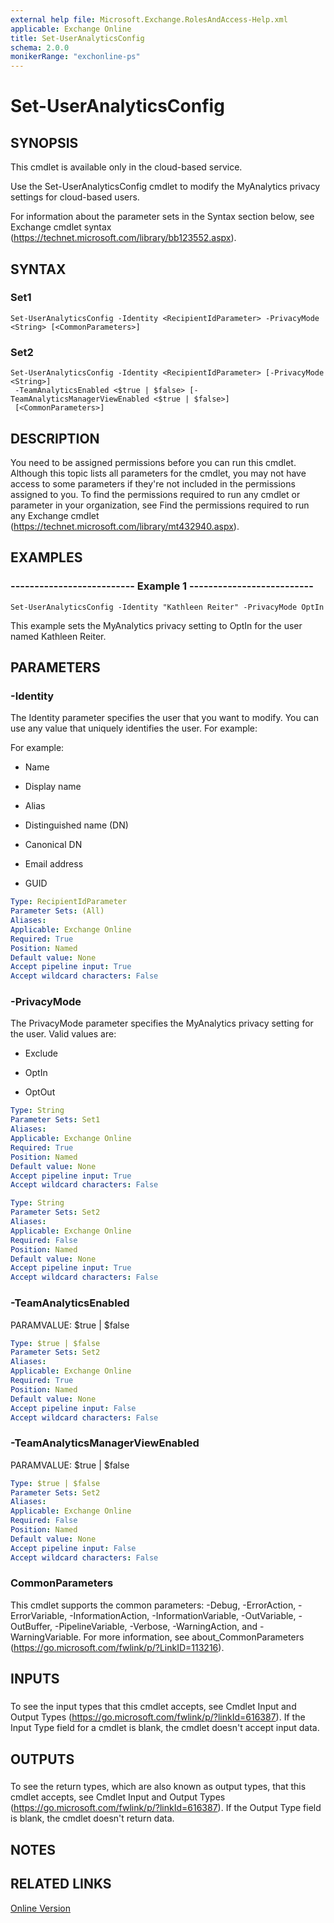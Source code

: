 ```yaml
---
external help file: Microsoft.Exchange.RolesAndAccess-Help.xml
applicable: Exchange Online
title: Set-UserAnalyticsConfig
schema: 2.0.0
monikerRange: "exchonline-ps"
---
```


# Set-UserAnalyticsConfig

## SYNOPSIS
This cmdlet is available only in the cloud-based service.

Use the Set-UserAnalyticsConfig cmdlet to modify the MyAnalytics privacy settings for cloud-based users.

For information about the parameter sets in the Syntax section below, see Exchange cmdlet syntax (https://technet.microsoft.com/library/bb123552.aspx).

## SYNTAX

### Set1
```
Set-UserAnalyticsConfig -Identity <RecipientIdParameter> -PrivacyMode <String> [<CommonParameters>]
```

### Set2
```
Set-UserAnalyticsConfig -Identity <RecipientIdParameter> [-PrivacyMode <String>]
 -TeamAnalyticsEnabled <$true | $false> [-TeamAnalyticsManagerViewEnabled <$true | $false>]
 [<CommonParameters>]
```

## DESCRIPTION
You need to be assigned permissions before you can run this cmdlet. Although this topic lists all parameters for the cmdlet, you may not have access to some parameters if they're not included in the permissions assigned to you. To find the permissions required to run any cmdlet or parameter in your organization, see Find the permissions required to run any Exchange cmdlet (https://technet.microsoft.com/library/mt432940.aspx).

## EXAMPLES

### -------------------------- Example 1 --------------------------
```
Set-UserAnalyticsConfig -Identity "Kathleen Reiter" -PrivacyMode OptIn
```

This example sets the MyAnalytics privacy setting to OptIn for the user named Kathleen Reiter.

## PARAMETERS

### -Identity
The Identity parameter specifies the user that you want to modify. You can use any value that uniquely identifies the user. For example:

For example:

- Name

- Display name

- Alias

- Distinguished name (DN)

- Canonical DN

- Email address

- GUID

```yaml
Type: RecipientIdParameter
Parameter Sets: (All)
Aliases:
Applicable: Exchange Online
Required: True
Position: Named
Default value: None
Accept pipeline input: True
Accept wildcard characters: False
```

### -PrivacyMode
The PrivacyMode parameter specifies the MyAnalytics privacy setting for the user. Valid values are:

- Exclude

- OptIn

- OptOut

```yaml
Type: String
Parameter Sets: Set1
Aliases:
Applicable: Exchange Online
Required: True
Position: Named
Default value: None
Accept pipeline input: True
Accept wildcard characters: False
```

```yaml
Type: String
Parameter Sets: Set2
Aliases:
Applicable: Exchange Online
Required: False
Position: Named
Default value: None
Accept pipeline input: True
Accept wildcard characters: False
```

### -TeamAnalyticsEnabled
PARAMVALUE: $true | $false

```yaml
Type: $true | $false
Parameter Sets: Set2
Aliases:
Applicable: Exchange Online
Required: True
Position: Named
Default value: None
Accept pipeline input: False
Accept wildcard characters: False
```

### -TeamAnalyticsManagerViewEnabled
PARAMVALUE: $true | $false

```yaml
Type: $true | $false
Parameter Sets: Set2
Aliases:
Applicable: Exchange Online
Required: False
Position: Named
Default value: None
Accept pipeline input: False
Accept wildcard characters: False
```

### CommonParameters
This cmdlet supports the common parameters: -Debug, -ErrorAction, -ErrorVariable, -InformationAction, -InformationVariable, -OutVariable, -OutBuffer, -PipelineVariable, -Verbose, -WarningAction, and -WarningVariable. For more information, see about_CommonParameters (https://go.microsoft.com/fwlink/p/?LinkID=113216).

## INPUTS

###  
To see the input types that this cmdlet accepts, see Cmdlet Input and Output Types (https://go.microsoft.com/fwlink/p/?linkId=616387). If the Input Type field for a cmdlet is blank, the cmdlet doesn't accept input data.

## OUTPUTS

###  
To see the return types, which are also known as output types, that this cmdlet accepts, see Cmdlet Input and Output Types (https://go.microsoft.com/fwlink/p/?linkId=616387). If the Output Type field is blank, the cmdlet doesn't return data.

## NOTES

## RELATED LINKS

[Online Version](https://technet.microsoft.com/library/f8f0b66c-dcd2-43ef-88f0-0cc760ce7602.aspx)
